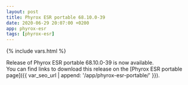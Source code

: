 ```yaml
---
layout: post
title: Phyrox ESR portable 68.10.0-39
date: 2020-06-29 20:07:00 +0200
app: phyrox-esr
tags: [phyrox-esr]
---
```

{% include vars.html %}

Release of Phyrox ESR portable 68.10.0-39 is now available.<br />
You can find links to download this release on the [Phyrox ESR portable page]({{ var_seo_url | append: '/app/phyrox-esr-portable/' }}).
